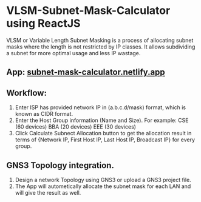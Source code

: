 # VLSM-Subnet-Mask-Calculator using ReactJS

VLSM or Variable Length Subnet Masking is a process of allocating subnet masks where the length is not restricted by IP classes. It allows subdividing a subnet for more optimal usage and less IP wastage.

## App: [subnet-mask-calculator.netlify.app](https://subnet-mask-calculator.netlify.app/)

## Workflow:

1. Enter ISP has provided network IP in (a.b.c.d/mask) format, which is known as CIDR format.
2. Enter the Host Group information (Name and Size). For example:
   CSE (60 devices)
   BBA (20 devices)
   EEE (30 devices)
3. Click Calculate Subnect Allocation button to get the allocation result in terms of {Network IP, First Host IP, Last Host IP, Broadcast IP} for every group.

## GNS3 Topology integration.

1. Design a network Topology using GNS3 or upload a GNS3 project file.
2. The App will autometically allocate the subnet mask for each LAN and will give the result as well.
